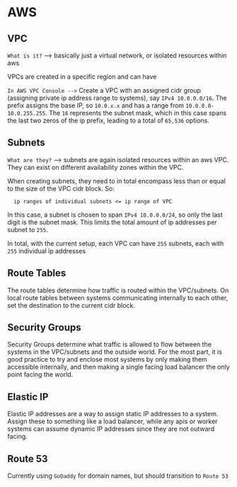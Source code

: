 # AWS

## VPC

  `What is it?` --> basically just a virtual network, or isolated resources within aws

  VPCs are created in a specific region and can have 

  `In AWS VPC Console -->` 
    Create a VPC with an assigned cidr group (assigning private ip address range to systems), say `IPv4 10.0.0.0/16`. The prefix assigns the base IP, so `10.0.x.x` and has a range from `10.0.0.0-10.0.255.255`. The `16` represents the subnet mask, which in this case spans the last two zeros of the ip prefix, leading to a total of `65,536` options.

## Subnets

  `What are they?` --> subnets are again isolated resources within an aws VPC. They can exist on different availability zones within the VPC.

  When creating subnets, they need to in total encompass less than or equal to the size of the VPC cidr block. So:

  ```
    ip ranges of individual subnets <= ip range of VPC
  ```

  In this case, a subnet is chosen to span `IPv4 10.0.0.0/24`, so only the last digit is the subnet mask. This limits the total amount of ip addresses per subnet to `255`.

  In total, with the current setup, each VPC can have `255` subnets, each with `255` individual ip addresses

## Route Tables

  The route tables determine how traffic is routed within the VPC/subnets. On local route tables between systems communicating internally to each other, set the destination to the current cidr block.
  
## Security Groups

  Security Groups determine what traffic is allowed to flow between the systems in the VPC/subnets and the outside world. For the most part, it is good practice to try and enclose most systems by only making them accessible internally, and then making a single facing load balancer the only point facing the world.

## Elastic IP

  Elastic IP addresses are a way to assign static IP addresses to a system. Assign these to something like a load balancer, while any apis or worker systems can assume dynamic IP addresses since they are not outward facing.

## Route 53

  Currently using `GoDaddy` for domain names, but should transition to `Route 53`